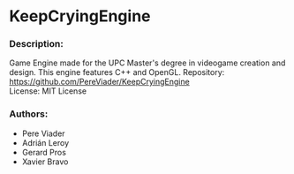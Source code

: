 # KeepCryingEngine

### Description:

Game Engine made for the UPC Master's degree in videogame creation and design. This engine features C++ and OpenGL.
Repository: https://github.com/PereViader/KeepCryingEngine  
License: MIT License

### Authors:

 - Pere Viader  
 - Adrián Leroy  
 - Gerard Pros  
 - Xavier Bravo
